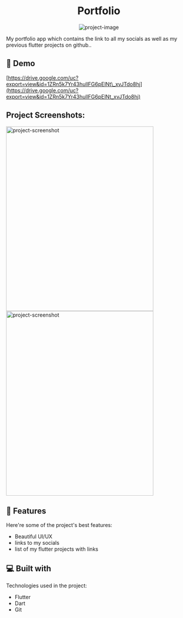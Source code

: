 <h1 align="center" id="title">Portfolio</h1>

<p align="center"><img src="https://socialify.git.ci/lordADG/Portfolio/image?name=1&amp;owner=1&amp;theme=Light" alt="project-image"></p>

<p id="description">My portfolio app which contains the link to all my socials as well as my previous flutter projects on github..</p>

<h2>🚀 Demo</h2>

[https://drive.google.com/uc?export=view&id=1ZRn5k7Yr43hullFG6pElNt\_xvJTdo8hj](https://drive.google.com/uc?export=view&id=1ZRn5k7Yr43hullFG6pElNt_xvJTdo8hj)

<h2>Project Screenshots:</h2>

<img src="https://drive.google.com/uc?export=view&amp;id=1Z_g2FVU9t3JxnIR5DZgTXlw9t1HJu_ds" alt="project-screenshot" width="400" height="500/">

<img src="https://drive.google.com/uc?export=view&amp;id=1ZbUMoUp3mIoaDCZHxweUM5Jvd8eOGwxZ" alt="project-screenshot" width="400" height="500/">

  
  
<h2>🧐 Features</h2>

Here're some of the project's best features:

*   Beautiful UI/UX
*   links to my socials
*   list of my flutter projects with links

  
  
<h2>💻 Built with</h2>

Technologies used in the project:

*   Flutter
*   Dart
*   Git
